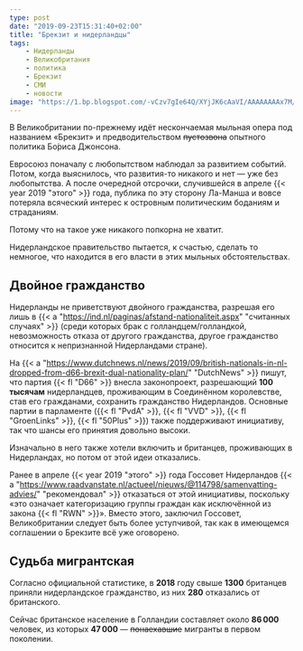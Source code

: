 ```yaml
---
type: post
date: "2019-09-23T15:31:40+02:00"
title: "Брекзит и нидерландцы"
tags:
    - Нидерланды
    - Великобритания
    - политика
    - Брекзит
    - СМИ
    - новости
image: "https://1.bp.blogspot.com/-vCzv7gIe64Q/XYjJK6cAaVI/AAAAAAAAx7M/79ECPflwkvAKWild9gL-4C619x0SI4vVgCKgBGAsYHg/s1600/banksy-brexit.jpg"
---
```


В Великобритании по-прежнему идёт нескончаемая мыльная опера под названием «Брекзит» и предводительством ~~пустозвона~~ опытного политика Бо́риса Джонсона.

Евросоюз поначалу с любопытством наблюдал за развитием событий. Потом, когда выяснилось, что развития-то никакого и нет — уже без любопытства. А после очередной отсрочки, случившейся в апреле {{< year 2019 "этого" >}} года, публика по эту сторону Ла-Манша и вовсе потеряла всяческий интерес к островным политическим боданиям и страданиям.

Потому что на такое уже никакого попкорна не хватит.

<!--more-->

Нидерландское правительство пытается, к счастью, сделать то немногое, что находится в его власти в этих мыльных обстоятельствах.

## Двойное гражданство

Нидерланды не приветствуют двойного гражданства, разрешая его лишь в {{< a "https://ind.nl/paginas/afstand-nationaliteit.aspx" "считанных случаях" >}} (среди которых брак с голландцем/голландкой, невозможность отказа от другого гражданства, другое гражданство относится к непризнанной Нидерландами стране).

На {{< a "https://www.dutchnews.nl/news/2019/09/british-nationals-in-nl-dropped-from-d66-brexit-dual-nationality-plan/" "DutchNews" >}} пишут, что партия {{< fl "D66" >}} внесла законопроект, разрешающий **100 тысячам** нидерландцев, проживающим в Соединённом королевстве, став его гражданами, сохранить гражданство Нидерландов. Основные партии в парламенте ({{< fl "PvdA" >}}, {{< fl "VVD" >}}, {{< fl "GroenLinks" >}}, {{< fl "50Plus" >}}) также поддерживают инициативу, так что шансы его принятия довольно высоки.

Изначально в него также хотели включить и британцев, проживающих в Нидерландах, но потом от этой идеи отказались.

Ранее в апреле {{< year 2019 "этого" >}} года Госсовет Нидерландов {{< a "https://www.raadvanstate.nl/actueel/nieuws/@114798/samenvatting-advies/" "рекомендовал" >}} отказаться от этой инициативы, поскольку «это означает категоризацию группы граждан как исключённой из закона {{< fl "RWN" >}}». Вместо этого, заключил Госсовет, Великобритании следует быть более уступчивой, так как в имеющемся соглашении о Брекзите всё уже оговорено.

## Судьба мигрантская

Согласно официальной статистике, в **2018** году свыше **1300** британцев приняли нидерландское гражданство, из них **280** отказались от британского.

Сейчас британское население в Голландии составляет около **86 000** человек, из которых **47 000** — ~~понаехавшие~~ мигранты в первом поколении.